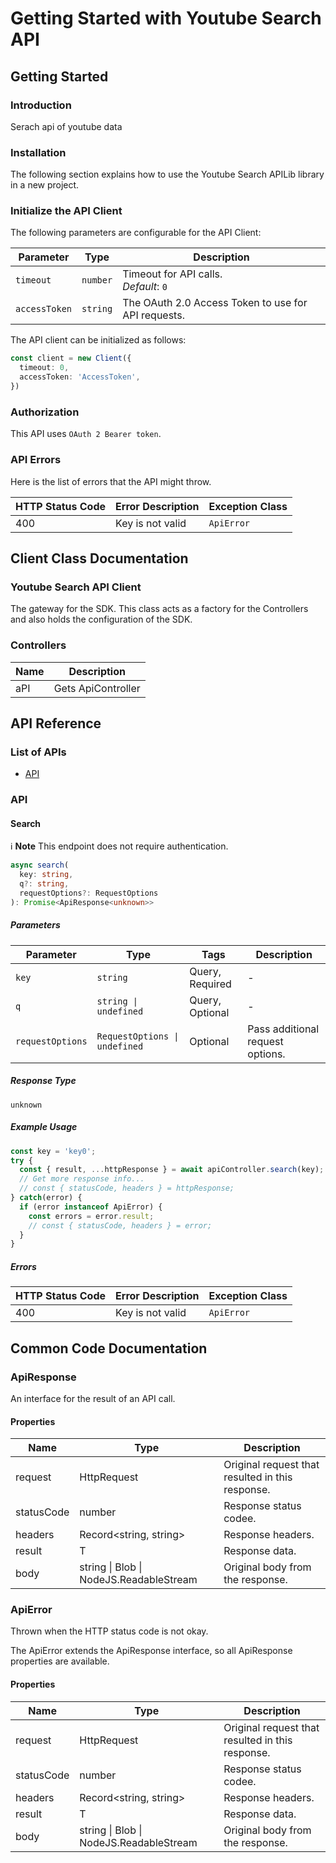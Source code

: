 # Getting Started with Youtube Search API

## Getting Started

### Introduction

Serach api of youtube data

### Installation

The following section explains how to use the Youtube Search APILib library in a new project.

### Initialize the API Client

The following parameters are configurable for the API Client:

| Parameter | Type | Description |
|  --- | --- | --- |
| `timeout` | `number` | Timeout for API calls.<br>*Default*: `0` |
| `accessToken` | `string` | The OAuth 2.0 Access Token to use for API requests. |

The API client can be initialized as follows:

```ts
const client = new Client({
  timeout: 0,
  accessToken: 'AccessToken',
})
```

### Authorization

This API uses `OAuth 2 Bearer token`.

### API Errors

Here is the list of errors that the API might throw.

| HTTP Status Code | Error Description | Exception Class |
|  --- | --- | --- |
| 400 | Key is not valid | `ApiError` |

## Client Class Documentation

### Youtube Search API Client

The gateway for the SDK. This class acts as a factory for the Controllers and also holds the configuration of the SDK.

### Controllers

| Name | Description |
|  --- | --- |
| aPI | Gets ApiController |

## API Reference

### List of APIs

* [API](#api)

### API

#### Search

:information_source: **Note** This endpoint does not require authentication.

```ts
async search(
  key: string,
  q?: string,
  requestOptions?: RequestOptions
): Promise<ApiResponse<unknown>>
```

##### Parameters

| Parameter | Type | Tags | Description |
|  --- | --- | --- | --- |
| `key` | `string` | Query, Required | - |
| `q` | `string \| undefined` | Query, Optional | - |
| `requestOptions` | `RequestOptions \| undefined` | Optional | Pass additional request options. |

##### Response Type

`unknown`

##### Example Usage

```ts
const key = 'key0';
try {
  const { result, ...httpResponse } = await apiController.search(key);
  // Get more response info...
  // const { statusCode, headers } = httpResponse;
} catch(error) {
  if (error instanceof ApiError) {
    const errors = error.result;
    // const { statusCode, headers } = error;
  }
}
```

##### Errors

| HTTP Status Code | Error Description | Exception Class |
|  --- | --- | --- |
| 400 | Key is not valid | `ApiError` |

## Common Code Documentation

### ApiResponse

An interface for the result of an API call.

#### Properties

| Name | Type | Description |
|  --- | --- | --- |
| request | HttpRequest | Original request that resulted in this response. |
| statusCode | number | Response status codee. |
| headers | Record<string, string> | Response headers. |
| result | T | Response data. |
| body | string \| Blob \| NodeJS.ReadableStream | Original body from the response. |

### ApiError

Thrown when the HTTP status code is not okay.

The ApiError extends the ApiResponse interface, so all ApiResponse properties are available.

#### Properties

| Name | Type | Description |
|  --- | --- | --- |
| request | HttpRequest | Original request that resulted in this response. |
| statusCode | number | Response status codee. |
| headers | Record<string, string> | Response headers. |
| result | T | Response data. |
| body | string \| Blob \| NodeJS.ReadableStream | Original body from the response. |

